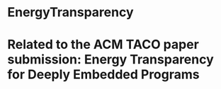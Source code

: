 # EnergyTransparency
Related to the ACM TACO paper submission: Energy Transparency for Deeply Embedded Programs
==========================================================================================


